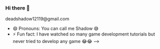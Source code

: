 ### Hi there 👋

<!--
**Dead-Shadow-12119/Dead-Shadow-12119** is a ✨ _special_ ✨ repository because its `README.md` (this file) appears on your GitHub profile.

Here are some ideas to get you started:

- 🔭 I’m currently working on DS-pad. A web based text editor. 
- 🌱 I’m currently learning more about web development . 
- 👯 I’m looking to collaborate on DS-pad only because that is the only project that I am working on ;)
- 📫 How to reach me: You can email me --> deadshadow12119@gmail.com
- 😄 Pronouns: You can call me Shadow 😅
- ⚡ Fun fact: I have watched so many game development tutorials but never tried to develop any game 😂😂
-->
